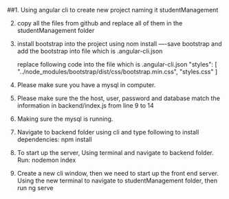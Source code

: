 ##1. Using angular cli to create new project naming it studentManagement

2. copy all the files from github and replace all of them in the studentManagement folder

3. install bootstrap into the project using nom install —-save bootstrap and add the bootstrap into file which is .angular-cli.json

   replace following code into the file which is .angular-cli.json
	  "styles": [
        "../node_modules/bootstrap/dist/css/bootstrap.min.css",
        "styles.css"
      ]

4. Please make sure you have a mysql in computer.

5. Please make sure the the host, user, password and database match the information in backend/index.js from line 9 to 14

6. Making sure the mysql is running.

7. Navigate to backend folder using cli and type following to install dependencies: 
   npm install

7. To start up the server, Using terminal and navigate to backend folder. 
   Run: nodemon index

8. Create a new cli window, then we need to start up the front end server. Using the new terminal to navigate to studentManagement folder, then run ng serve
